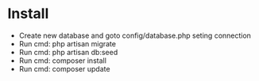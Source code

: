 # Install
* Create new database and goto config/database.php seting connection
* Run cmd: php artisan migrate
* Run cmd: php artisan db:seed
* Run cmd: composer install
* Run cmd: composer update




